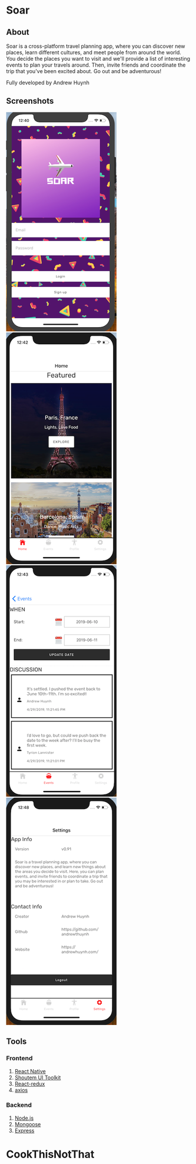 # Soar

## About

Soar is a cross-platform travel planning app, where you can discover new places, learn different cultures, and meet people from around the world. You decide the places you want to visit and we'll provide a list of interesting events to plan your travels around. Then, invite friends and coordinate the trip that you've been excited about. Go out and be adventurous!

Fully developed by Andrew Huynh

## Screenshots

![login](assets/login.png)
![home](assets/home.png)
![discussion](assets/discussion.png)
![settings](assets/settings.png)

## Tools

### Frontend
1. [React Native](https://facebook.github.io/react-native/)
2. [Shoutem UI Toolkit](https://shoutem.github.io/docs/ui-toolkit/introduction)
3. [React-redux](https://github.com/reduxjs/react-redux)
4. [axios](https://github.com/axios/axios)

### Backend
1. [Node.js](https://nodejs.org/en/)
2. [Mongoose](https://mongoosejs.com/)
3. [Express](https://expressjs.com/)
# CookThisNotThat
